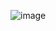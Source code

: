 ![image](https://user-images.githubusercontent.com/91830386/174789882-915cae89-9304-4d3e-acd1-d9894edc8cb1.png)
